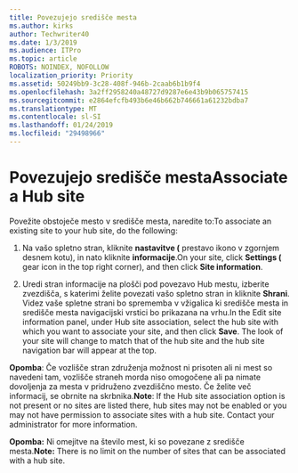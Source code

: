 ```yaml
---
title: Povezujejo središče mesta
ms.author: kirks
author: Techwriter40
ms.date: 1/3/2019
ms.audience: ITPro
ms.topic: article
ROBOTS: NOINDEX, NOFOLLOW
localization_priority: Priority
ms.assetid: 50249bb9-3c28-408f-946b-2caab6b1b9f4
ms.openlocfilehash: 3a2ff2958240a48727d9287e6e43b9b065757415
ms.sourcegitcommit: e2864efcfb493b6e46b662b746661a61232bdba7
ms.translationtype: MT
ms.contentlocale: sl-SI
ms.lasthandoff: 01/24/2019
ms.locfileid: "29498966"
---
```

# <a name="associate-a-hub-site"></a><span data-ttu-id="bbab8-102">Povezujejo središče mesta</span><span class="sxs-lookup"><span data-stu-id="bbab8-102">Associate a Hub site</span></span>

<span data-ttu-id="bbab8-103">Povežite obstoječe mesto v središče mesta, naredite to:</span><span class="sxs-lookup"><span data-stu-id="bbab8-103">To associate an existing site to your hub site, do the following:</span></span>
  
1. <span data-ttu-id="bbab8-104">Na vašo spletno stran, kliknite **nastavitve (** prestavo ikono v zgornjem desnem kotu), in nato kliknite **informacije**.</span><span class="sxs-lookup"><span data-stu-id="bbab8-104">On your site, click **Settings (** gear icon in the top right corner), and then click **Site information**.</span></span> 
    
2. <span data-ttu-id="bbab8-p101">Uredi stran informacije na plošči pod povezavo Hub mestu, izberite zvezdišča, s katerimi želite povezati vašo spletno stran in kliknite **Shrani**. Videz vaše spletne strani bo sprememba v vžigalica ki središče mesta in središče mesta navigacijski vrstici bo prikazana na vrhu.</span><span class="sxs-lookup"><span data-stu-id="bbab8-p101">In the Edit site information panel, under Hub site association, select the hub site with which you want to associate your site, and then click **Save**. The look of your site will change to match that of the hub site and the hub site navigation bar will appear at the top.</span></span> 
    
 <span data-ttu-id="bbab8-p102">**Opomba**: Če vozlišče stran združenja možnost ni prisoten ali ni mest so navedeni tam, vozlišče straneh morda niso omogočene ali pa nimate dovoljenja za mesta v pridruženo zvezdiščno mesto. Če želite več informacij, se obrnite na skrbnika.</span><span class="sxs-lookup"><span data-stu-id="bbab8-p102">**Note**: If the Hub site association option is not present or no sites are listed there, hub sites may not be enabled or you may not have permission to associate sites with a hub site. Contact your administrator for more information.</span></span> 
  
 <span data-ttu-id="bbab8-109">**Opomba:** Ni omejitve na število mest, ki so povezane z središče mesta.</span><span class="sxs-lookup"><span data-stu-id="bbab8-109">**Note:** There is no limit on the number of sites that can be associated with a hub site.</span></span> 
  

